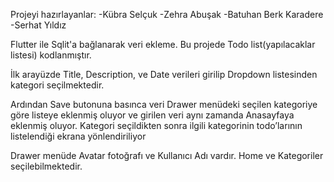 Projeyi hazırlayanlar:
-Kübra Selçuk
-Zehra Abuşak
-Batuhan Berk Karadere
-Serhat Yıldız

Flutter ile Sqlit'a bağlanarak veri ekleme. Bu projede Todo list(yapılacaklar listesi) kodlanmıştır.

İlk arayüzde Title, Description, ve Date verileri girilip Dropdown listesinden kategori seçilmektedir.

Ardından Save butonuna basınca veri Drawer menüdeki seçilen kategoriye göre listeye eklenmiş oluyor
ve girilen veri aynı zamanda Anasayfaya eklenmiş oluyor. Kategori seçildikten sonra ilgili kategorinin todo’larının listelendiği ekrana yönlendiriliyor

Drawer menüde Avatar fotoğrafı ve Kullanıcı Adı vardır.
Home ve Kategoriler seçilebilmektedir.

